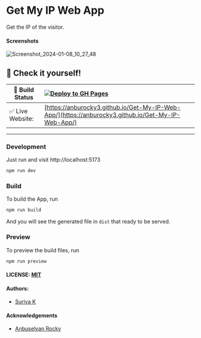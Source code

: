 # Get My IP Web App

Get the IP of the visitor.



#### Screenshots

![Screenshot_2024-01-08_10_27_48](https://github.com/anburocky3/Get-My-IP-Web-App/assets/53015384/d50d6964-495c-4add-9117-4baaed10374c)


## 🎉 Check it yourself!

| 🚧 Build Status  | [![Deploy to GH Pages](https://github.com/anburocky3/Get-My-IP-Web-App/actions/workflows/deploy.yml/badge.svg)](https://github.com/anburocky3/Get-My-IP-Web-App/actions/workflows/deploy.yml) |
| ---------------- | :-------------------------------------------------------------------------------------------------------------------------------------------------------------------------------------------- |
| ✅ Live Website: | [https://anburocky3.github.io/Get-My-IP-Web-App/](https://anburocky3.github.io/Get-My-IP-Web-App/)                                                                                            |

---

### Development

Just run and visit http://localhost:5173

```bash
npm run dev
```

### Build

To build the App, run

```bash
npm run build
```

And you will see the generated file in `dist` that ready to be served.

### Preview

To preview the build files, run

```bash
npm run preview
```

#### LICENSE: [MIT](./LICENSE)

#### Authors:

- [Suriya K](https://github.com/SuriyaMassMsd)

#### Acknowledgements

- [Anbuselvan Rocky](https://fb.me/anburocky3)

